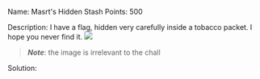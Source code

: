 Name: Masrt's Hidden Stash 
Points: 500 

Description:
I have a flag, hidden very carefully inside a tobacco packet. I hope you never find it.
![](https://store.pearlctf.in/bzk.png)

> **_Note_**: the image is irrelevant to the chall 

Solution:
